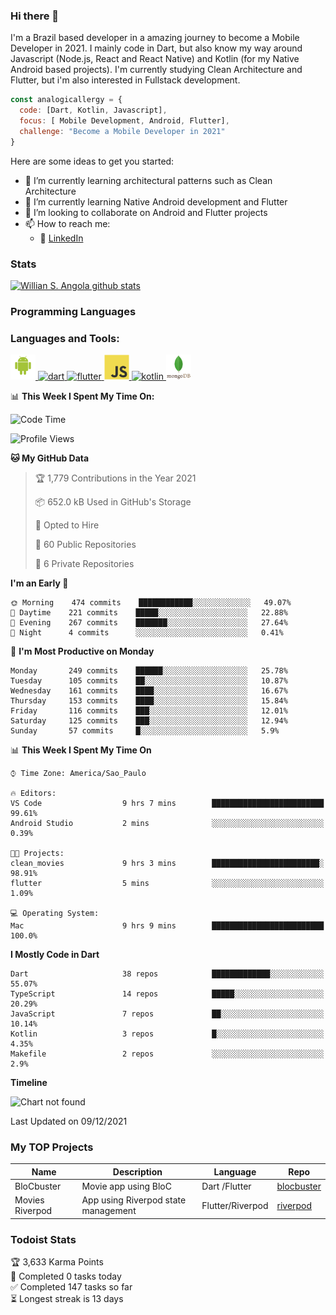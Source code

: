 ### Hi there 👋

I'm a Brazil based developer in a amazing journey to become a Mobile Developer in 2021. I mainly code in Dart, but also know my way around Javascript (Node.js, React and React Native) and Kotlin (for my Native Android based projects). I'm currently studying Clean Architecture and Flutter, but i'm also interested in Fullstack development.

```javascript
const analogicallergy = {
  code: [Dart, Kotlin, Javascript],
  focus: [ Mobile Development, Android, Flutter],
  challenge: "Become a Mobile Developer in 2021"
}
```

Here are some ideas to get you started:

- 🔭  I’m currently learning architectural patterns such as Clean Architecture
- 🌱  I’m currently learning Native Android development and Flutter
- 👯  I’m looking to collaborate on Android and Flutter projects
- 📫  How to reach me:
  -  :office: [LinkedIn](https://www.linkedin.com/in/wsabsi/)

### Stats

[![Willian S. Angola github stats](https://github-readme-stats.vercel.app/api?username=w0ken0ne&count_private=true&show_icons=true&theme=radical&hide_rank=false)](https://github.com/anuraghazra/github-readme-stats)

### Programming Languages

<h3 align="left">Languages and Tools:</h3>
<p align="left"> <a href="https://developer.android.com" target="_blank"> <img src="https://raw.githubusercontent.com/devicons/devicon/master/icons/android/android-original-wordmark.svg" alt="android" width="40" height="40"/> </a> <a href="https://dart.dev" target="_blank"> <img src="https://www.vectorlogo.zone/logos/dartlang/dartlang-icon.svg" alt="dart" width="40" height="40"/> </a> <a href="https://flutter.dev" target="_blank"> <img src="https://www.vectorlogo.zone/logos/flutterio/flutterio-icon.svg" alt="flutter" width="40" height="40"/> </a> <a href="https://developer.mozilla.org/en-US/docs/Web/JavaScript" target="_blank"> <img src="https://raw.githubusercontent.com/devicons/devicon/master/icons/javascript/javascript-original.svg" alt="javascript" width="40" height="40"/> </a> <a href="https://kotlinlang.org" target="_blank"> <img src="https://www.vectorlogo.zone/logos/kotlinlang/kotlinlang-icon.svg" alt="kotlin" width="40" height="40"/> </a> <a href="https://www.mongodb.com/" target="_blank"> <img src="https://raw.githubusercontent.com/devicons/devicon/master/icons/mongodb/mongodb-original-wordmark.svg" alt="mongodb" width="40" height="40"/> </a> </p>


📊 **This Week I Spent My Time On:**

<!--START_SECTION:waka-->
![Code Time](http://img.shields.io/badge/Code%20Time-1%2C021%20hrs%2013%20mins-blue)

![Profile Views](http://img.shields.io/badge/Profile%20Views-0-blue)

**🐱 My GitHub Data** 

> 🏆 1,779 Contributions in the Year 2021
 > 
> 📦 652.0 kB Used in GitHub's Storage 
 > 
> 💼 Opted to Hire
 > 
> 📜 60 Public Repositories 
 > 
> 🔑 6 Private Repositories  
 > 
**I'm an Early 🐤** 

```text
🌞 Morning    474 commits    ████████████░░░░░░░░░░░░░   49.07% 
🌆 Daytime    221 commits    █████░░░░░░░░░░░░░░░░░░░░   22.88% 
🌃 Evening    267 commits    ███████░░░░░░░░░░░░░░░░░░   27.64% 
🌙 Night      4 commits      ░░░░░░░░░░░░░░░░░░░░░░░░░   0.41%

```
📅 **I'm Most Productive on Monday** 

```text
Monday       249 commits    ██████░░░░░░░░░░░░░░░░░░░   25.78% 
Tuesday      105 commits    ██░░░░░░░░░░░░░░░░░░░░░░░   10.87% 
Wednesday    161 commits    ████░░░░░░░░░░░░░░░░░░░░░   16.67% 
Thursday     153 commits    ████░░░░░░░░░░░░░░░░░░░░░   15.84% 
Friday       116 commits    ███░░░░░░░░░░░░░░░░░░░░░░   12.01% 
Saturday     125 commits    ███░░░░░░░░░░░░░░░░░░░░░░   12.94% 
Sunday       57 commits     █░░░░░░░░░░░░░░░░░░░░░░░░   5.9%

```


📊 **This Week I Spent My Time On** 

```text
⌚︎ Time Zone: America/Sao_Paulo

🔥 Editors: 
VS Code                  9 hrs 7 mins        █████████████████████████   99.61% 
Android Studio           2 mins              ░░░░░░░░░░░░░░░░░░░░░░░░░   0.39%

🐱‍💻 Projects: 
clean_movies             9 hrs 3 mins        ████████████████████████░   98.91% 
flutter                  5 mins              ░░░░░░░░░░░░░░░░░░░░░░░░░   1.09%

💻 Operating System: 
Mac                      9 hrs 9 mins        █████████████████████████   100.0%

```

**I Mostly Code in Dart** 

```text
Dart                     38 repos            █████████████░░░░░░░░░░░░   55.07% 
TypeScript               14 repos            █████░░░░░░░░░░░░░░░░░░░░   20.29% 
JavaScript               7 repos             ██░░░░░░░░░░░░░░░░░░░░░░░   10.14% 
Kotlin                   3 repos             █░░░░░░░░░░░░░░░░░░░░░░░░   4.35% 
Makefile                 2 repos             ░░░░░░░░░░░░░░░░░░░░░░░░░   2.9%

```


**Timeline**

![Chart not found](https://raw.githubusercontent.com/w0ken0ne/w0ken0ne/main/charts/bar_graph.png) 


 Last Updated on 09/12/2021
<!--END_SECTION:waka-->

### My TOP Projects

| Name            | Description                         | Language         | Repo                                                           |
| --------------- | ----------------------------------- | ---------------- | -------------------------------------------------------------- |
| BloCbuster      | Movie app using BloC                | Dart /Flutter    | [blocbuster](https://github.com/w0ken0ne/blocbuster)    |
| Movies Riverpod | App using Riverpod state management | Flutter/Riverpod | [riverpod](https://github.com/w0ken0ne/movies_riverpod) |

### Todoist Stats

<!-- TODO-IST:START -->
🏆  3,633 Karma Points           
🌸  Completed 0 tasks today           
✅  Completed 147 tasks so far           
⏳  Longest streak is 13 days
<!-- TODO-IST:END -->
